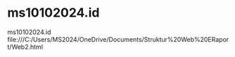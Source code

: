 # ms10102024.id
ms10102024.id file:///C:/Users/MS2024/OneDrive/Documents/Struktur%20Web%20ERaport/Web2.html
